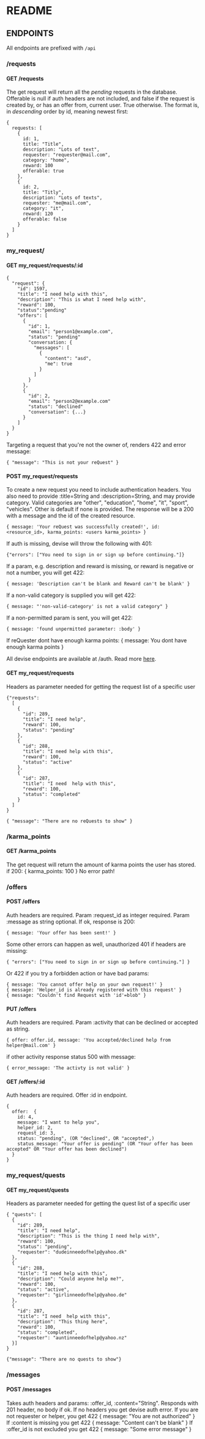 # README

## ENDPOINTS

All endpoints are prefixed with `/api`

### /requests

#### GET /requests

The get request will return all the *pending* requests in the database.
Offerable is null if auth headers are not included, and false if the request is created by, or has an offer from, current user. True otherwise.
The format is, in *descending* order by id, meaning newest first:

```
{
  requests: [
    {
      id: 1,
      title: "Title",
      description: "Lots of text",
      requester: "requester@mail.com",
      category: "home",
      reward: 100
      offerable: true
    },
    {
      id: 2,
      title: "Titly",
      description: "Lots of texts",
      requester: "me@mail.com",
      category: "it",
      reward: 120
      offerable: false
    }
  ]
}
```

### my_request/

#### GET my_request/requests/:id

```
{
  "request": {
    "id": 1597,
    "title": "I need help with this",
    "description": "This is what I need help with",
    "reward": 100,
    "status":"pending"
    "offers": [
      {
        "id": 1,
        "email": "person1@example.com",
        "status": "pending"
        "conversation: {
          "messages": [
            {
              "content": "asd",
              "me": true
            }
          ]
        }
      },
      {
        "id": 2,
        "email": "person2@example.com"
        "status": "declined"
        "conversation": {...}
      }
    ]
  }
}
```

Targeting a request that you're not the owner of, renders 422 and error message:

```
{ "message": "This is not your reQuest" }
```

#### POST my_request/requests

To create a new request you need to include authentication headers.
You also need to provide :title=String and :description=String, and may provide category.
Valid categories are "other", "education", "home", "it", "sport", "vehicles". Other is default if none is provided.
The response will be a 200 with a message and the id of the created resource.

```
{ message: 'Your reQuest was successfully created!', id: <resource_id>, karma_points: <users karma_points> }
```

If auth is missing, devise will throw the following with 401:

```
{"errors": ["You need to sign in or sign up before continuing."]}
```

If a param, e.g. description and reward is missing, or reward is negative or not a number, you will get 422:

```
{ message: 'Description can't be blank and Reward can't be blank' }
```

If a non-valid category is supplied you will get 422:

```
{ message: "'non-valid-category' is not a valid category" }
```

If a non-permitted param is sent, you will get 422:

```
{ message: 'found unpermitted parameter: :body' }
```

If reQuester dont have enough karma points:
{ message: You dont have enough karma points }

All devise endpoints are available at /auth.
Read more [here](https://devise-token-auth.gitbook.io/devise-token-auth/).

#### GET my_request/requests

Headers as parameter needed for getting the request list of a specific user

```
{"requests": 
  [
    {
      "id": 289, 
      "title": "I need help",
      "reward": 100,
      "status": "pending"
    },
    {
      "id": 288, 
      "title": "I need help with this",
      "reward": 100,
      "status": "active"
    },
    {
      "id": 287, 
      "title": "I need  help with this",
      "reward": 100,
      "status": "completed"
    }
  ]
}
```

```
{ "message": "There are no reQuests to show" }
```

### /karma_points

#### GET /karma_points

The get request will return the amount of karma points the user has stored.
if 200:
{ karma_points: 100 }
No error path!

### /offers

#### POST /offers

Auth headers are required. Param :request_id as integer required. Param :message as string optional.
If ok, response is 200:

```
{ message: 'Your offer has been sent!' }
```

Some other errors can happen as well, unauthorized 401 if headers are missing:

```
{ "errors": ["You need to sign in or sign up before continuing."] }
```

Or 422 if you try a forbidden action or have bad params:

```
{ message: 'You cannot offer help on your own request!' }
{ message: 'Helper_id is already registered with this request' }
{ message: "Couldn't find Request with 'id'=blob" }
```

#### PUT /offers

Auth headers are required. Param :activity that can be declined or accepted as string.

```
{ offer: offer.id, message: 'You accepted/declined help from helper@mail.com' }
```

if other activity response status 500 with message:

```
{ error_message: 'The activty is not valid' }
```

#### GET /offers/:id

Auth headers are required. Offer :id in endpoint.

```
{
  offer:  {
    id: 4,
    message: "I want to help you",
    helper_id: 2,
    request_id: 3,
    status: "pending", (OR "declined", OR "accepted",)
    status_message: "Your offer is pending" (OR "Your offer has been accepted" OR "Your offer has been declined")
  }
}
```

### my_request/quests

#### GET my_request/quests

Headers as parameter needed for getting the quest list of a specific user

```
{ "quests": [
  {
    "id": 289, 
    "title": "I need help",
    "description": "This is the thing I need help with",
    "reward": 100,
    "status": "pending",
    "requester": "dudeinneedofhelp@yahoo.dk"
  },
  {
    "id": 288, 
    "title": "I need help with this",
    "description": "Could anyone help me?",
    "reward": 100,
    "status": "active",
    "requester": "girlinneedofhelp@yahoo.de"
  },
  {
    "id": 287, 
    "title": "I need  help with this",
    "description": "This thing here",
    "reward": 100,
    "status": "completed",
    "requester": "auntinneedofhelp@yahoo.nz"
  }]
}
```

```
{"message": "There are no quests to show"}
```

### /messages
#### POST /messages

Takes auth headers and params: :offer_id, :content="String".
Responds with 201 header, no body if ok.
If no headers you get devise auth error.
If you are not requester or helper, you get 422 { message: "You are not authorized" }
If :content is missing you get 422 { message: "Content can't be blank" }
If :offer_id is not excluded you get 422 { message: "Some error message" }

